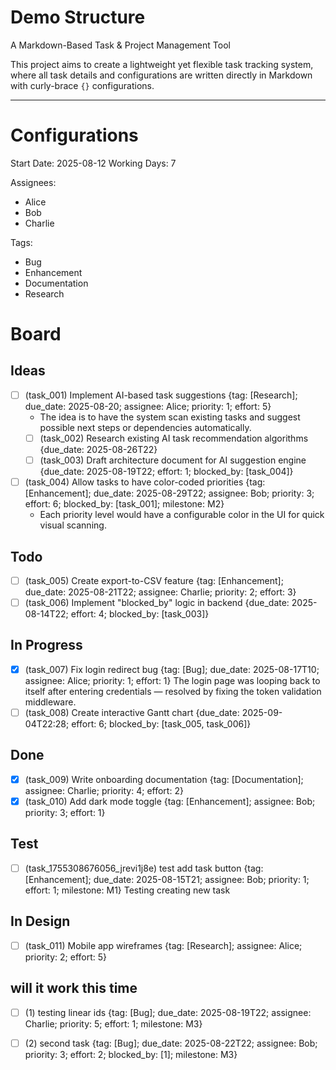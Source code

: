 # Demo Structure

A Markdown-Based Task & Project Management Tool

This project aims to create a lightweight yet flexible task tracking system, where all task details and configurations are written directly in Markdown with curly-brace `{}` configurations.

---














# Configurations

Start Date: 2025-08-12
Working Days: 7

Assignees:
- Alice
- Bob
- Charlie

Tags:
- Bug
- Enhancement
- Documentation
- Research

# Board

## Ideas

- [ ] (task_001) Implement AI-based task suggestions {tag: [Research]; due_date: 2025-08-20; assignee: Alice; priority: 1; effort: 5}
  - The idea is to have the system scan existing tasks and suggest possible next steps or dependencies automatically.
  - [ ] (task_002) Research existing AI task recommendation algorithms {due_date: 2025-08-26T22}
  - [ ] (task_003) Draft architecture document for AI suggestion engine {due_date: 2025-08-19T22; effort: 1; blocked_by: [task_004]}
- [ ] (task_004) Allow tasks to have color-coded priorities {tag: [Enhancement]; due_date: 2025-08-29T22; assignee: Bob; priority: 3; effort: 6; blocked_by: [task_001]; milestone: M2}
  - Each priority level would have a configurable color in the UI for quick visual scanning.

## Todo

- [ ] (task_005) Create export-to-CSV feature {tag: [Enhancement]; due_date: 2025-08-21T22; assignee: Charlie; priority: 2; effort: 3}
- [ ] (task_006) Implement "blocked_by" logic in backend {due_date: 2025-08-14T22; effort: 4; blocked_by: [task_003]}

## In Progress

- [x] (task_007) Fix login redirect bug {tag: [Bug]; due_date: 2025-08-17T10; assignee: Alice; priority: 1; effort: 1}
  The login page was looping back to itself after entering credentials — resolved by fixing the token validation middleware.
- [ ] (task_008) Create interactive Gantt chart {due_date: 2025-09-04T22:28; effort: 6; blocked_by: [task_005, task_006]}

## Done

- [x] (task_009) Write onboarding documentation {tag: [Documentation]; assignee: Charlie; priority: 4; effort: 2}
- [x] (task_010) Add dark mode toggle {tag: [Enhancement]; assignee: Bob; priority: 3; effort: 1}

## Test

- [ ] (task_1755308676056_jrevi1j8e) test add task button {tag: [Enhancement]; due_date: 2025-08-15T21; assignee: Bob; priority: 1; effort: 1; milestone: M1}
  Testing creating new task

## In Design

- [ ] (task_011) Mobile app wireframes {tag: [Research]; assignee: Alice; priority: 2; effort: 5}

## will it work this time

- [ ] (1) testing linear ids {tag: [Bug]; due_date: 2025-08-19T22; assignee: Charlie; priority: 5; effort: 1; milestone: M3}
- [ ] (2) second task {tag: [Bug]; due_date: 2025-08-22T22; assignee: Bob; priority: 3; effort: 2; blocked_by: [1]; milestone: M3}

